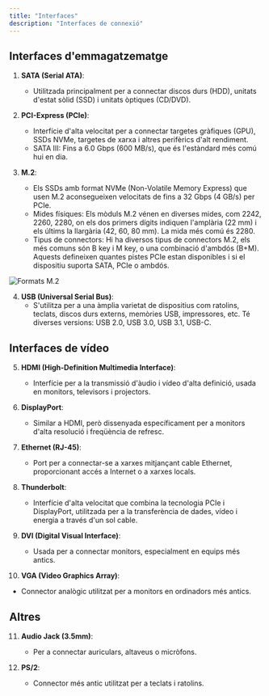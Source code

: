```yaml
---
title: "Interfaces"
description: "Interfaces de connexió"
---
```


## Interfaces d'emmagatzematge

1. **SATA (Serial ATA)**:
   - Utilitzada principalment per a connectar discos durs (HDD), unitats d'estat sòlid (SSD) i unitats òptiques (CD/DVD).

2. **PCI-Express (PCIe)**:
   - Interfície d'alta velocitat per a connectar targetes gràfiques (GPU), SSDs NVMe, targetes de xarxa i altres perifèrics d'alt rendiment.
   - SATA III: Fins a 6.0 Gbps (600 MB/s), que és l'estàndard més comú hui en dia.

3. **M.2**:
    - Els SSDs amb format NVMe (Non-Volatile Memory Express) que usen M.2 aconsegueixen velocitats de fins a 32 Gbps (4 GB/s) per PCIe.
    - Mides físiques: Els mòduls M.2 vénen en diverses mides, com 2242, 2260, 2280, on els dos primers dígits indiquen l'amplària (22 mm) i els últims la llargària (42, 60, 80 mm). La mida més comú és 2280.
    - Tipus de connectors: Hi ha diversos tipus de connectors M.2, els més comuns són B key i M key, o una combinació d'ambdós (B+M). Aquests defineixen quantes pistes PCIe estan disponibles i si el dispositiu suporta SATA, PCIe o ambdós.

![Formats M.2](https://i.ebayimg.com/images/g/wU4AAOSwLtthTD-S/s-l1200.jpg)

4. **USB (Universal Serial Bus)**:
   - S'utilitza per a una àmplia varietat de dispositius com ratolins, teclats, discos durs externs, memòries USB, impressores, etc. Té diverses versions: USB 2.0, USB 3.0, USB 3.1, USB-C.

## Interfaces de vídeo

5. **HDMI (High-Definition Multimedia Interface)**:
   - Interfície per a la transmissió d'àudio i vídeo d'alta definició, usada en monitors, televisors i projectors.

6. **DisplayPort**:
   - Similar a HDMI, però dissenyada específicament per a monitors d'alta resolució i freqüència de refresc.

7. **Ethernet (RJ-45)**:
   - Port per a connectar-se a xarxes mitjançant cable Ethernet, proporcionant accés a Internet o a xarxes locals.

8. **Thunderbolt**:
   - Interfície d'alta velocitat que combina la tecnologia PCIe i DisplayPort, utilitzada per a la transferència de dades, vídeo i energia a través d'un sol cable.

9. **DVI (Digital Visual Interface)**:
   - Usada per a connectar monitors, especialment en equips més antics.

10. **VGA (Video Graphics Array)**:
   - Connector analògic utilitzat per a monitors en ordinadors més antics.

## Altres

11. **Audio Jack (3.5mm)**:
    - Per a connectar auriculars, altaveus o micròfons.

12. **PS/2**:
    - Connector més antic utilitzat per a teclats i ratolins.
